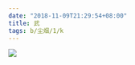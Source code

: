 ```yaml
---
date: "2018-11-09T21:29:54+08:00"
title: 武
tags: b/尘烟/1/k
---
```


![](https://blog.du1ab.org/2018/wu.webp)
